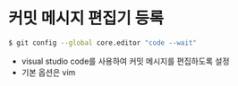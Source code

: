 # 커밋 메시지 편집기 등록

```bash
$ git config --global core.editor "code --wait"
```

* visual studio code를 사용하여 커밋 메시지를 편집하도록 설정
* 기본 옵션은 vim